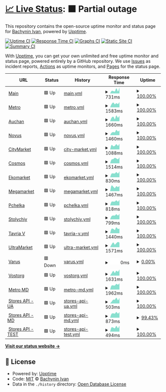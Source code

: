 # [📈 Live Status](https://vanyakosmos.github.io/zakaz-uptime): <!--live status--> **🟧 Partial outage**

This repository contains the open-source uptime monitor and status page for [Bachynin Ivan](t.me/vanyakosmos), powered by [Upptime](https://github.com/upptime/upptime).

[![Uptime CI](https://github.com/koj-co/upptime/workflows/Uptime%20CI/badge.svg)](https://github.com/koj-co/upptime/actions?query=workflow%3A%22Uptime+CI%22)
[![Response Time CI](https://github.com/koj-co/upptime/workflows/Response%20Time%20CI/badge.svg)](https://github.com/koj-co/upptime/actions?query=workflow%3A%22Response+Time+CI%22)
[![Graphs CI](https://github.com/koj-co/upptime/workflows/Graphs%20CI/badge.svg)](https://github.com/koj-co/upptime/actions?query=workflow%3A%22Graphs+CI%22)
[![Static Site CI](https://github.com/koj-co/upptime/workflows/Static%20Site%20CI/badge.svg)](https://github.com/koj-co/upptime/actions?query=workflow%3A%22Static+Site+CI%22)
[![Summary CI](https://github.com/koj-co/upptime/workflows/Summary%20CI/badge.svg)](https://github.com/koj-co/upptime/actions?query=workflow%3A%22Summary+CI%22)

With [Upptime](https://upptime.js.org), you can get your own unlimited and free uptime monitor and status page, powered entirely by a GitHub repository. We use [Issues](https://github.com/vanyakosmos/zakaz-uptime/issues) as incident reports, [Actions](https://github.com/vanyakosmos/zakaz-uptime/actions) as uptime monitors, and [Pages](https://vanyakosmos.github.io/zakaz-uptime) for the status page.

<!--start: status pages-->
<!-- This summary is generated by Upptime (https://github.com/upptime/upptime) -->
<!-- Do not edit this manually, your changes will be overwritten -->
<!-- prettier-ignore -->
| URL | Status | History | Response Time | Uptime |
| --- | ------ | ------- | ------------- | ------ |
| <img alt="" src="https://icons.duckduckgo.com/ip3/zakaz.ua.ico" height="13"> [Main](https://zakaz.ua) | 🟩 Up | [main.yml](https://github.com/vanyakosmos/zakaz-uptime/commits/HEAD/history/main.yml) | <details><summary><img alt="Response time graph" src="./graphs/main/response-time-week.png" height="20"> 731ms</summary><br><a href="https://vanyakosmos.github.io/zakaz-uptime/history/main"><img alt="Response time 740" src="https://img.shields.io/endpoint?url=https%3A%2F%2Fraw.githubusercontent.com%2Fvanyakosmos%2Fzakaz-uptime%2FHEAD%2Fapi%2Fmain%2Fresponse-time.json"></a><br><a href="https://vanyakosmos.github.io/zakaz-uptime/history/main"><img alt="24-hour response time 1286" src="https://img.shields.io/endpoint?url=https%3A%2F%2Fraw.githubusercontent.com%2Fvanyakosmos%2Fzakaz-uptime%2FHEAD%2Fapi%2Fmain%2Fresponse-time-day.json"></a><br><a href="https://vanyakosmos.github.io/zakaz-uptime/history/main"><img alt="7-day response time 731" src="https://img.shields.io/endpoint?url=https%3A%2F%2Fraw.githubusercontent.com%2Fvanyakosmos%2Fzakaz-uptime%2FHEAD%2Fapi%2Fmain%2Fresponse-time-week.json"></a><br><a href="https://vanyakosmos.github.io/zakaz-uptime/history/main"><img alt="30-day response time 730" src="https://img.shields.io/endpoint?url=https%3A%2F%2Fraw.githubusercontent.com%2Fvanyakosmos%2Fzakaz-uptime%2FHEAD%2Fapi%2Fmain%2Fresponse-time-month.json"></a><br><a href="https://vanyakosmos.github.io/zakaz-uptime/history/main"><img alt="1-year response time 732" src="https://img.shields.io/endpoint?url=https%3A%2F%2Fraw.githubusercontent.com%2Fvanyakosmos%2Fzakaz-uptime%2FHEAD%2Fapi%2Fmain%2Fresponse-time-year.json"></a></details> | <details><summary><a href="https://vanyakosmos.github.io/zakaz-uptime/history/main">100.00%</a></summary><a href="https://vanyakosmos.github.io/zakaz-uptime/history/main"><img alt="All-time uptime 88.15%" src="https://img.shields.io/endpoint?url=https%3A%2F%2Fraw.githubusercontent.com%2Fvanyakosmos%2Fzakaz-uptime%2FHEAD%2Fapi%2Fmain%2Fuptime.json"></a><br><a href="https://vanyakosmos.github.io/zakaz-uptime/history/main"><img alt="24-hour uptime 100.00%" src="https://img.shields.io/endpoint?url=https%3A%2F%2Fraw.githubusercontent.com%2Fvanyakosmos%2Fzakaz-uptime%2FHEAD%2Fapi%2Fmain%2Fuptime-day.json"></a><br><a href="https://vanyakosmos.github.io/zakaz-uptime/history/main"><img alt="7-day uptime 100.00%" src="https://img.shields.io/endpoint?url=https%3A%2F%2Fraw.githubusercontent.com%2Fvanyakosmos%2Fzakaz-uptime%2FHEAD%2Fapi%2Fmain%2Fuptime-week.json"></a><br><a href="https://vanyakosmos.github.io/zakaz-uptime/history/main"><img alt="30-day uptime 100.00%" src="https://img.shields.io/endpoint?url=https%3A%2F%2Fraw.githubusercontent.com%2Fvanyakosmos%2Fzakaz-uptime%2FHEAD%2Fapi%2Fmain%2Fuptime-month.json"></a><br><a href="https://vanyakosmos.github.io/zakaz-uptime/history/main"><img alt="1-year uptime 99.92%" src="https://img.shields.io/endpoint?url=https%3A%2F%2Fraw.githubusercontent.com%2Fvanyakosmos%2Fzakaz-uptime%2FHEAD%2Fapi%2Fmain%2Fuptime-year.json"></a></details>
| <img alt="" src="https://icons.duckduckgo.com/ip3/metro.zakaz.ua.ico" height="13"> [Metro](https://metro.zakaz.ua) | 🟩 Up | [metro.yml](https://github.com/vanyakosmos/zakaz-uptime/commits/HEAD/history/metro.yml) | <details><summary><img alt="Response time graph" src="./graphs/metro/response-time-week.png" height="20"> 1583ms</summary><br><a href="https://vanyakosmos.github.io/zakaz-uptime/history/metro"><img alt="Response time 1583" src="https://img.shields.io/endpoint?url=https%3A%2F%2Fraw.githubusercontent.com%2Fvanyakosmos%2Fzakaz-uptime%2FHEAD%2Fapi%2Fmetro%2Fresponse-time.json"></a><br><a href="https://vanyakosmos.github.io/zakaz-uptime/history/metro"><img alt="24-hour response time 2058" src="https://img.shields.io/endpoint?url=https%3A%2F%2Fraw.githubusercontent.com%2Fvanyakosmos%2Fzakaz-uptime%2FHEAD%2Fapi%2Fmetro%2Fresponse-time-day.json"></a><br><a href="https://vanyakosmos.github.io/zakaz-uptime/history/metro"><img alt="7-day response time 1583" src="https://img.shields.io/endpoint?url=https%3A%2F%2Fraw.githubusercontent.com%2Fvanyakosmos%2Fzakaz-uptime%2FHEAD%2Fapi%2Fmetro%2Fresponse-time-week.json"></a><br><a href="https://vanyakosmos.github.io/zakaz-uptime/history/metro"><img alt="30-day response time 1575" src="https://img.shields.io/endpoint?url=https%3A%2F%2Fraw.githubusercontent.com%2Fvanyakosmos%2Fzakaz-uptime%2FHEAD%2Fapi%2Fmetro%2Fresponse-time-month.json"></a><br><a href="https://vanyakosmos.github.io/zakaz-uptime/history/metro"><img alt="1-year response time 1663" src="https://img.shields.io/endpoint?url=https%3A%2F%2Fraw.githubusercontent.com%2Fvanyakosmos%2Fzakaz-uptime%2FHEAD%2Fapi%2Fmetro%2Fresponse-time-year.json"></a></details> | <details><summary><a href="https://vanyakosmos.github.io/zakaz-uptime/history/metro">100.00%</a></summary><a href="https://vanyakosmos.github.io/zakaz-uptime/history/metro"><img alt="All-time uptime 87.47%" src="https://img.shields.io/endpoint?url=https%3A%2F%2Fraw.githubusercontent.com%2Fvanyakosmos%2Fzakaz-uptime%2FHEAD%2Fapi%2Fmetro%2Fuptime.json"></a><br><a href="https://vanyakosmos.github.io/zakaz-uptime/history/metro"><img alt="24-hour uptime 100.00%" src="https://img.shields.io/endpoint?url=https%3A%2F%2Fraw.githubusercontent.com%2Fvanyakosmos%2Fzakaz-uptime%2FHEAD%2Fapi%2Fmetro%2Fuptime-day.json"></a><br><a href="https://vanyakosmos.github.io/zakaz-uptime/history/metro"><img alt="7-day uptime 100.00%" src="https://img.shields.io/endpoint?url=https%3A%2F%2Fraw.githubusercontent.com%2Fvanyakosmos%2Fzakaz-uptime%2FHEAD%2Fapi%2Fmetro%2Fuptime-week.json"></a><br><a href="https://vanyakosmos.github.io/zakaz-uptime/history/metro"><img alt="30-day uptime 100.00%" src="https://img.shields.io/endpoint?url=https%3A%2F%2Fraw.githubusercontent.com%2Fvanyakosmos%2Fzakaz-uptime%2FHEAD%2Fapi%2Fmetro%2Fuptime-month.json"></a><br><a href="https://vanyakosmos.github.io/zakaz-uptime/history/metro"><img alt="1-year uptime 97.37%" src="https://img.shields.io/endpoint?url=https%3A%2F%2Fraw.githubusercontent.com%2Fvanyakosmos%2Fzakaz-uptime%2FHEAD%2Fapi%2Fmetro%2Fuptime-year.json"></a></details>
| <img alt="" src="https://icons.duckduckgo.com/ip3/auchan.zakaz.ua.ico" height="13"> [Auchan](https://auchan.zakaz.ua) | 🟩 Up | [auchan.yml](https://github.com/vanyakosmos/zakaz-uptime/commits/HEAD/history/auchan.yml) | <details><summary><img alt="Response time graph" src="./graphs/auchan/response-time-week.png" height="20"> 1660ms</summary><br><a href="https://vanyakosmos.github.io/zakaz-uptime/history/auchan"><img alt="Response time 1620" src="https://img.shields.io/endpoint?url=https%3A%2F%2Fraw.githubusercontent.com%2Fvanyakosmos%2Fzakaz-uptime%2FHEAD%2Fapi%2Fauchan%2Fresponse-time.json"></a><br><a href="https://vanyakosmos.github.io/zakaz-uptime/history/auchan"><img alt="24-hour response time 2172" src="https://img.shields.io/endpoint?url=https%3A%2F%2Fraw.githubusercontent.com%2Fvanyakosmos%2Fzakaz-uptime%2FHEAD%2Fapi%2Fauchan%2Fresponse-time-day.json"></a><br><a href="https://vanyakosmos.github.io/zakaz-uptime/history/auchan"><img alt="7-day response time 1660" src="https://img.shields.io/endpoint?url=https%3A%2F%2Fraw.githubusercontent.com%2Fvanyakosmos%2Fzakaz-uptime%2FHEAD%2Fapi%2Fauchan%2Fresponse-time-week.json"></a><br><a href="https://vanyakosmos.github.io/zakaz-uptime/history/auchan"><img alt="30-day response time 1718" src="https://img.shields.io/endpoint?url=https%3A%2F%2Fraw.githubusercontent.com%2Fvanyakosmos%2Fzakaz-uptime%2FHEAD%2Fapi%2Fauchan%2Fresponse-time-month.json"></a><br><a href="https://vanyakosmos.github.io/zakaz-uptime/history/auchan"><img alt="1-year response time 1753" src="https://img.shields.io/endpoint?url=https%3A%2F%2Fraw.githubusercontent.com%2Fvanyakosmos%2Fzakaz-uptime%2FHEAD%2Fapi%2Fauchan%2Fresponse-time-year.json"></a></details> | <details><summary><a href="https://vanyakosmos.github.io/zakaz-uptime/history/auchan">100.00%</a></summary><a href="https://vanyakosmos.github.io/zakaz-uptime/history/auchan"><img alt="All-time uptime 88.09%" src="https://img.shields.io/endpoint?url=https%3A%2F%2Fraw.githubusercontent.com%2Fvanyakosmos%2Fzakaz-uptime%2FHEAD%2Fapi%2Fauchan%2Fuptime.json"></a><br><a href="https://vanyakosmos.github.io/zakaz-uptime/history/auchan"><img alt="24-hour uptime 100.00%" src="https://img.shields.io/endpoint?url=https%3A%2F%2Fraw.githubusercontent.com%2Fvanyakosmos%2Fzakaz-uptime%2FHEAD%2Fapi%2Fauchan%2Fuptime-day.json"></a><br><a href="https://vanyakosmos.github.io/zakaz-uptime/history/auchan"><img alt="7-day uptime 100.00%" src="https://img.shields.io/endpoint?url=https%3A%2F%2Fraw.githubusercontent.com%2Fvanyakosmos%2Fzakaz-uptime%2FHEAD%2Fapi%2Fauchan%2Fuptime-week.json"></a><br><a href="https://vanyakosmos.github.io/zakaz-uptime/history/auchan"><img alt="30-day uptime 100.00%" src="https://img.shields.io/endpoint?url=https%3A%2F%2Fraw.githubusercontent.com%2Fvanyakosmos%2Fzakaz-uptime%2FHEAD%2Fapi%2Fauchan%2Fuptime-month.json"></a><br><a href="https://vanyakosmos.github.io/zakaz-uptime/history/auchan"><img alt="1-year uptime 99.88%" src="https://img.shields.io/endpoint?url=https%3A%2F%2Fraw.githubusercontent.com%2Fvanyakosmos%2Fzakaz-uptime%2FHEAD%2Fapi%2Fauchan%2Fuptime-year.json"></a></details>
| <img alt="" src="https://icons.duckduckgo.com/ip3/novus.zakaz.ua.ico" height="13"> [Novus](https://novus.zakaz.ua) | 🟩 Up | [novus.yml](https://github.com/vanyakosmos/zakaz-uptime/commits/HEAD/history/novus.yml) | <details><summary><img alt="Response time graph" src="./graphs/novus/response-time-week.png" height="20"> 1460ms</summary><br><a href="https://vanyakosmos.github.io/zakaz-uptime/history/novus"><img alt="Response time 1575" src="https://img.shields.io/endpoint?url=https%3A%2F%2Fraw.githubusercontent.com%2Fvanyakosmos%2Fzakaz-uptime%2FHEAD%2Fapi%2Fnovus%2Fresponse-time.json"></a><br><a href="https://vanyakosmos.github.io/zakaz-uptime/history/novus"><img alt="24-hour response time 1882" src="https://img.shields.io/endpoint?url=https%3A%2F%2Fraw.githubusercontent.com%2Fvanyakosmos%2Fzakaz-uptime%2FHEAD%2Fapi%2Fnovus%2Fresponse-time-day.json"></a><br><a href="https://vanyakosmos.github.io/zakaz-uptime/history/novus"><img alt="7-day response time 1460" src="https://img.shields.io/endpoint?url=https%3A%2F%2Fraw.githubusercontent.com%2Fvanyakosmos%2Fzakaz-uptime%2FHEAD%2Fapi%2Fnovus%2Fresponse-time-week.json"></a><br><a href="https://vanyakosmos.github.io/zakaz-uptime/history/novus"><img alt="30-day response time 1577" src="https://img.shields.io/endpoint?url=https%3A%2F%2Fraw.githubusercontent.com%2Fvanyakosmos%2Fzakaz-uptime%2FHEAD%2Fapi%2Fnovus%2Fresponse-time-month.json"></a><br><a href="https://vanyakosmos.github.io/zakaz-uptime/history/novus"><img alt="1-year response time 1689" src="https://img.shields.io/endpoint?url=https%3A%2F%2Fraw.githubusercontent.com%2Fvanyakosmos%2Fzakaz-uptime%2FHEAD%2Fapi%2Fnovus%2Fresponse-time-year.json"></a></details> | <details><summary><a href="https://vanyakosmos.github.io/zakaz-uptime/history/novus">100.00%</a></summary><a href="https://vanyakosmos.github.io/zakaz-uptime/history/novus"><img alt="All-time uptime 88.17%" src="https://img.shields.io/endpoint?url=https%3A%2F%2Fraw.githubusercontent.com%2Fvanyakosmos%2Fzakaz-uptime%2FHEAD%2Fapi%2Fnovus%2Fuptime.json"></a><br><a href="https://vanyakosmos.github.io/zakaz-uptime/history/novus"><img alt="24-hour uptime 100.00%" src="https://img.shields.io/endpoint?url=https%3A%2F%2Fraw.githubusercontent.com%2Fvanyakosmos%2Fzakaz-uptime%2FHEAD%2Fapi%2Fnovus%2Fuptime-day.json"></a><br><a href="https://vanyakosmos.github.io/zakaz-uptime/history/novus"><img alt="7-day uptime 100.00%" src="https://img.shields.io/endpoint?url=https%3A%2F%2Fraw.githubusercontent.com%2Fvanyakosmos%2Fzakaz-uptime%2FHEAD%2Fapi%2Fnovus%2Fuptime-week.json"></a><br><a href="https://vanyakosmos.github.io/zakaz-uptime/history/novus"><img alt="30-day uptime 100.00%" src="https://img.shields.io/endpoint?url=https%3A%2F%2Fraw.githubusercontent.com%2Fvanyakosmos%2Fzakaz-uptime%2FHEAD%2Fapi%2Fnovus%2Fuptime-month.json"></a><br><a href="https://vanyakosmos.github.io/zakaz-uptime/history/novus"><img alt="1-year uptime 99.88%" src="https://img.shields.io/endpoint?url=https%3A%2F%2Fraw.githubusercontent.com%2Fvanyakosmos%2Fzakaz-uptime%2FHEAD%2Fapi%2Fnovus%2Fuptime-year.json"></a></details>
| <img alt="" src="https://icons.duckduckgo.com/ip3/citymarket.zakaz.ua.ico" height="13"> [CityMarket](https://citymarket.zakaz.ua) | 🟩 Up | [city-market.yml](https://github.com/vanyakosmos/zakaz-uptime/commits/HEAD/history/city-market.yml) | <details><summary><img alt="Response time graph" src="./graphs/city-market/response-time-week.png" height="20"> 1088ms</summary><br><a href="https://vanyakosmos.github.io/zakaz-uptime/history/city-market"><img alt="Response time 1034" src="https://img.shields.io/endpoint?url=https%3A%2F%2Fraw.githubusercontent.com%2Fvanyakosmos%2Fzakaz-uptime%2FHEAD%2Fapi%2Fcity-market%2Fresponse-time.json"></a><br><a href="https://vanyakosmos.github.io/zakaz-uptime/history/city-market"><img alt="24-hour response time 1426" src="https://img.shields.io/endpoint?url=https%3A%2F%2Fraw.githubusercontent.com%2Fvanyakosmos%2Fzakaz-uptime%2FHEAD%2Fapi%2Fcity-market%2Fresponse-time-day.json"></a><br><a href="https://vanyakosmos.github.io/zakaz-uptime/history/city-market"><img alt="7-day response time 1088" src="https://img.shields.io/endpoint?url=https%3A%2F%2Fraw.githubusercontent.com%2Fvanyakosmos%2Fzakaz-uptime%2FHEAD%2Fapi%2Fcity-market%2Fresponse-time-week.json"></a><br><a href="https://vanyakosmos.github.io/zakaz-uptime/history/city-market"><img alt="30-day response time 1078" src="https://img.shields.io/endpoint?url=https%3A%2F%2Fraw.githubusercontent.com%2Fvanyakosmos%2Fzakaz-uptime%2FHEAD%2Fapi%2Fcity-market%2Fresponse-time-month.json"></a><br><a href="https://vanyakosmos.github.io/zakaz-uptime/history/city-market"><img alt="1-year response time 1070" src="https://img.shields.io/endpoint?url=https%3A%2F%2Fraw.githubusercontent.com%2Fvanyakosmos%2Fzakaz-uptime%2FHEAD%2Fapi%2Fcity-market%2Fresponse-time-year.json"></a></details> | <details><summary><a href="https://vanyakosmos.github.io/zakaz-uptime/history/city-market">100.00%</a></summary><a href="https://vanyakosmos.github.io/zakaz-uptime/history/city-market"><img alt="All-time uptime 84.80%" src="https://img.shields.io/endpoint?url=https%3A%2F%2Fraw.githubusercontent.com%2Fvanyakosmos%2Fzakaz-uptime%2FHEAD%2Fapi%2Fcity-market%2Fuptime.json"></a><br><a href="https://vanyakosmos.github.io/zakaz-uptime/history/city-market"><img alt="24-hour uptime 100.00%" src="https://img.shields.io/endpoint?url=https%3A%2F%2Fraw.githubusercontent.com%2Fvanyakosmos%2Fzakaz-uptime%2FHEAD%2Fapi%2Fcity-market%2Fuptime-day.json"></a><br><a href="https://vanyakosmos.github.io/zakaz-uptime/history/city-market"><img alt="7-day uptime 100.00%" src="https://img.shields.io/endpoint?url=https%3A%2F%2Fraw.githubusercontent.com%2Fvanyakosmos%2Fzakaz-uptime%2FHEAD%2Fapi%2Fcity-market%2Fuptime-week.json"></a><br><a href="https://vanyakosmos.github.io/zakaz-uptime/history/city-market"><img alt="30-day uptime 100.00%" src="https://img.shields.io/endpoint?url=https%3A%2F%2Fraw.githubusercontent.com%2Fvanyakosmos%2Fzakaz-uptime%2FHEAD%2Fapi%2Fcity-market%2Fuptime-month.json"></a><br><a href="https://vanyakosmos.github.io/zakaz-uptime/history/city-market"><img alt="1-year uptime 99.92%" src="https://img.shields.io/endpoint?url=https%3A%2F%2Fraw.githubusercontent.com%2Fvanyakosmos%2Fzakaz-uptime%2FHEAD%2Fapi%2Fcity-market%2Fuptime-year.json"></a></details>
| <img alt="" src="https://icons.duckduckgo.com/ip3/cosmos.zakaz.ua.ico" height="13"> [Cosmos](https://cosmos.zakaz.ua) | 🟩 Up | [cosmos.yml](https://github.com/vanyakosmos/zakaz-uptime/commits/HEAD/history/cosmos.yml) | <details><summary><img alt="Response time graph" src="./graphs/cosmos/response-time-week.png" height="20"> 1514ms</summary><br><a href="https://vanyakosmos.github.io/zakaz-uptime/history/cosmos"><img alt="Response time 1515" src="https://img.shields.io/endpoint?url=https%3A%2F%2Fraw.githubusercontent.com%2Fvanyakosmos%2Fzakaz-uptime%2FHEAD%2Fapi%2Fcosmos%2Fresponse-time.json"></a><br><a href="https://vanyakosmos.github.io/zakaz-uptime/history/cosmos"><img alt="24-hour response time 1929" src="https://img.shields.io/endpoint?url=https%3A%2F%2Fraw.githubusercontent.com%2Fvanyakosmos%2Fzakaz-uptime%2FHEAD%2Fapi%2Fcosmos%2Fresponse-time-day.json"></a><br><a href="https://vanyakosmos.github.io/zakaz-uptime/history/cosmos"><img alt="7-day response time 1514" src="https://img.shields.io/endpoint?url=https%3A%2F%2Fraw.githubusercontent.com%2Fvanyakosmos%2Fzakaz-uptime%2FHEAD%2Fapi%2Fcosmos%2Fresponse-time-week.json"></a><br><a href="https://vanyakosmos.github.io/zakaz-uptime/history/cosmos"><img alt="30-day response time 1532" src="https://img.shields.io/endpoint?url=https%3A%2F%2Fraw.githubusercontent.com%2Fvanyakosmos%2Fzakaz-uptime%2FHEAD%2Fapi%2Fcosmos%2Fresponse-time-month.json"></a><br><a href="https://vanyakosmos.github.io/zakaz-uptime/history/cosmos"><img alt="1-year response time 1608" src="https://img.shields.io/endpoint?url=https%3A%2F%2Fraw.githubusercontent.com%2Fvanyakosmos%2Fzakaz-uptime%2FHEAD%2Fapi%2Fcosmos%2Fresponse-time-year.json"></a></details> | <details><summary><a href="https://vanyakosmos.github.io/zakaz-uptime/history/cosmos">100.00%</a></summary><a href="https://vanyakosmos.github.io/zakaz-uptime/history/cosmos"><img alt="All-time uptime 84.94%" src="https://img.shields.io/endpoint?url=https%3A%2F%2Fraw.githubusercontent.com%2Fvanyakosmos%2Fzakaz-uptime%2FHEAD%2Fapi%2Fcosmos%2Fuptime.json"></a><br><a href="https://vanyakosmos.github.io/zakaz-uptime/history/cosmos"><img alt="24-hour uptime 100.00%" src="https://img.shields.io/endpoint?url=https%3A%2F%2Fraw.githubusercontent.com%2Fvanyakosmos%2Fzakaz-uptime%2FHEAD%2Fapi%2Fcosmos%2Fuptime-day.json"></a><br><a href="https://vanyakosmos.github.io/zakaz-uptime/history/cosmos"><img alt="7-day uptime 100.00%" src="https://img.shields.io/endpoint?url=https%3A%2F%2Fraw.githubusercontent.com%2Fvanyakosmos%2Fzakaz-uptime%2FHEAD%2Fapi%2Fcosmos%2Fuptime-week.json"></a><br><a href="https://vanyakosmos.github.io/zakaz-uptime/history/cosmos"><img alt="30-day uptime 100.00%" src="https://img.shields.io/endpoint?url=https%3A%2F%2Fraw.githubusercontent.com%2Fvanyakosmos%2Fzakaz-uptime%2FHEAD%2Fapi%2Fcosmos%2Fuptime-month.json"></a><br><a href="https://vanyakosmos.github.io/zakaz-uptime/history/cosmos"><img alt="1-year uptime 99.89%" src="https://img.shields.io/endpoint?url=https%3A%2F%2Fraw.githubusercontent.com%2Fvanyakosmos%2Fzakaz-uptime%2FHEAD%2Fapi%2Fcosmos%2Fuptime-year.json"></a></details>
| <img alt="" src="https://icons.duckduckgo.com/ip3/ekomarket.zakaz.ua.ico" height="13"> [Ekomarket](https://ekomarket.zakaz.ua) | 🟩 Up | [ekomarket.yml](https://github.com/vanyakosmos/zakaz-uptime/commits/HEAD/history/ekomarket.yml) | <details><summary><img alt="Response time graph" src="./graphs/ekomarket/response-time-week.png" height="20"> 830ms</summary><br><a href="https://vanyakosmos.github.io/zakaz-uptime/history/ekomarket"><img alt="Response time 855" src="https://img.shields.io/endpoint?url=https%3A%2F%2Fraw.githubusercontent.com%2Fvanyakosmos%2Fzakaz-uptime%2FHEAD%2Fapi%2Fekomarket%2Fresponse-time.json"></a><br><a href="https://vanyakosmos.github.io/zakaz-uptime/history/ekomarket"><img alt="24-hour response time 1129" src="https://img.shields.io/endpoint?url=https%3A%2F%2Fraw.githubusercontent.com%2Fvanyakosmos%2Fzakaz-uptime%2FHEAD%2Fapi%2Fekomarket%2Fresponse-time-day.json"></a><br><a href="https://vanyakosmos.github.io/zakaz-uptime/history/ekomarket"><img alt="7-day response time 830" src="https://img.shields.io/endpoint?url=https%3A%2F%2Fraw.githubusercontent.com%2Fvanyakosmos%2Fzakaz-uptime%2FHEAD%2Fapi%2Fekomarket%2Fresponse-time-week.json"></a><br><a href="https://vanyakosmos.github.io/zakaz-uptime/history/ekomarket"><img alt="30-day response time 837" src="https://img.shields.io/endpoint?url=https%3A%2F%2Fraw.githubusercontent.com%2Fvanyakosmos%2Fzakaz-uptime%2FHEAD%2Fapi%2Fekomarket%2Fresponse-time-month.json"></a><br><a href="https://vanyakosmos.github.io/zakaz-uptime/history/ekomarket"><img alt="1-year response time 853" src="https://img.shields.io/endpoint?url=https%3A%2F%2Fraw.githubusercontent.com%2Fvanyakosmos%2Fzakaz-uptime%2FHEAD%2Fapi%2Fekomarket%2Fresponse-time-year.json"></a></details> | <details><summary><a href="https://vanyakosmos.github.io/zakaz-uptime/history/ekomarket">100.00%</a></summary><a href="https://vanyakosmos.github.io/zakaz-uptime/history/ekomarket"><img alt="All-time uptime 84.93%" src="https://img.shields.io/endpoint?url=https%3A%2F%2Fraw.githubusercontent.com%2Fvanyakosmos%2Fzakaz-uptime%2FHEAD%2Fapi%2Fekomarket%2Fuptime.json"></a><br><a href="https://vanyakosmos.github.io/zakaz-uptime/history/ekomarket"><img alt="24-hour uptime 100.00%" src="https://img.shields.io/endpoint?url=https%3A%2F%2Fraw.githubusercontent.com%2Fvanyakosmos%2Fzakaz-uptime%2FHEAD%2Fapi%2Fekomarket%2Fuptime-day.json"></a><br><a href="https://vanyakosmos.github.io/zakaz-uptime/history/ekomarket"><img alt="7-day uptime 100.00%" src="https://img.shields.io/endpoint?url=https%3A%2F%2Fraw.githubusercontent.com%2Fvanyakosmos%2Fzakaz-uptime%2FHEAD%2Fapi%2Fekomarket%2Fuptime-week.json"></a><br><a href="https://vanyakosmos.github.io/zakaz-uptime/history/ekomarket"><img alt="30-day uptime 100.00%" src="https://img.shields.io/endpoint?url=https%3A%2F%2Fraw.githubusercontent.com%2Fvanyakosmos%2Fzakaz-uptime%2FHEAD%2Fapi%2Fekomarket%2Fuptime-month.json"></a><br><a href="https://vanyakosmos.github.io/zakaz-uptime/history/ekomarket"><img alt="1-year uptime 99.91%" src="https://img.shields.io/endpoint?url=https%3A%2F%2Fraw.githubusercontent.com%2Fvanyakosmos%2Fzakaz-uptime%2FHEAD%2Fapi%2Fekomarket%2Fuptime-year.json"></a></details>
| <img alt="" src="https://icons.duckduckgo.com/ip3/megamarket.zakaz.ua.ico" height="13"> [Megamarket](https://megamarket.zakaz.ua) | 🟩 Up | [megamarket.yml](https://github.com/vanyakosmos/zakaz-uptime/commits/HEAD/history/megamarket.yml) | <details><summary><img alt="Response time graph" src="./graphs/megamarket/response-time-week.png" height="20"> 1467ms</summary><br><a href="https://vanyakosmos.github.io/zakaz-uptime/history/megamarket"><img alt="Response time 1557" src="https://img.shields.io/endpoint?url=https%3A%2F%2Fraw.githubusercontent.com%2Fvanyakosmos%2Fzakaz-uptime%2FHEAD%2Fapi%2Fmegamarket%2Fresponse-time.json"></a><br><a href="https://vanyakosmos.github.io/zakaz-uptime/history/megamarket"><img alt="24-hour response time 1671" src="https://img.shields.io/endpoint?url=https%3A%2F%2Fraw.githubusercontent.com%2Fvanyakosmos%2Fzakaz-uptime%2FHEAD%2Fapi%2Fmegamarket%2Fresponse-time-day.json"></a><br><a href="https://vanyakosmos.github.io/zakaz-uptime/history/megamarket"><img alt="7-day response time 1467" src="https://img.shields.io/endpoint?url=https%3A%2F%2Fraw.githubusercontent.com%2Fvanyakosmos%2Fzakaz-uptime%2FHEAD%2Fapi%2Fmegamarket%2Fresponse-time-week.json"></a><br><a href="https://vanyakosmos.github.io/zakaz-uptime/history/megamarket"><img alt="30-day response time 1462" src="https://img.shields.io/endpoint?url=https%3A%2F%2Fraw.githubusercontent.com%2Fvanyakosmos%2Fzakaz-uptime%2FHEAD%2Fapi%2Fmegamarket%2Fresponse-time-month.json"></a><br><a href="https://vanyakosmos.github.io/zakaz-uptime/history/megamarket"><img alt="1-year response time 1628" src="https://img.shields.io/endpoint?url=https%3A%2F%2Fraw.githubusercontent.com%2Fvanyakosmos%2Fzakaz-uptime%2FHEAD%2Fapi%2Fmegamarket%2Fresponse-time-year.json"></a></details> | <details><summary><a href="https://vanyakosmos.github.io/zakaz-uptime/history/megamarket">100.00%</a></summary><a href="https://vanyakosmos.github.io/zakaz-uptime/history/megamarket"><img alt="All-time uptime 84.94%" src="https://img.shields.io/endpoint?url=https%3A%2F%2Fraw.githubusercontent.com%2Fvanyakosmos%2Fzakaz-uptime%2FHEAD%2Fapi%2Fmegamarket%2Fuptime.json"></a><br><a href="https://vanyakosmos.github.io/zakaz-uptime/history/megamarket"><img alt="24-hour uptime 100.00%" src="https://img.shields.io/endpoint?url=https%3A%2F%2Fraw.githubusercontent.com%2Fvanyakosmos%2Fzakaz-uptime%2FHEAD%2Fapi%2Fmegamarket%2Fuptime-day.json"></a><br><a href="https://vanyakosmos.github.io/zakaz-uptime/history/megamarket"><img alt="7-day uptime 100.00%" src="https://img.shields.io/endpoint?url=https%3A%2F%2Fraw.githubusercontent.com%2Fvanyakosmos%2Fzakaz-uptime%2FHEAD%2Fapi%2Fmegamarket%2Fuptime-week.json"></a><br><a href="https://vanyakosmos.github.io/zakaz-uptime/history/megamarket"><img alt="30-day uptime 100.00%" src="https://img.shields.io/endpoint?url=https%3A%2F%2Fraw.githubusercontent.com%2Fvanyakosmos%2Fzakaz-uptime%2FHEAD%2Fapi%2Fmegamarket%2Fuptime-month.json"></a><br><a href="https://vanyakosmos.github.io/zakaz-uptime/history/megamarket"><img alt="1-year uptime 99.88%" src="https://img.shields.io/endpoint?url=https%3A%2F%2Fraw.githubusercontent.com%2Fvanyakosmos%2Fzakaz-uptime%2FHEAD%2Fapi%2Fmegamarket%2Fuptime-year.json"></a></details>
| <img alt="" src="https://icons.duckduckgo.com/ip3/pchelka.zakaz.ua.ico" height="13"> [Pchelka](https://pchelka.zakaz.ua) | 🟩 Up | [pchelka.yml](https://github.com/vanyakosmos/zakaz-uptime/commits/HEAD/history/pchelka.yml) | <details><summary><img alt="Response time graph" src="./graphs/pchelka/response-time-week.png" height="20"> 818ms</summary><br><a href="https://vanyakosmos.github.io/zakaz-uptime/history/pchelka"><img alt="Response time 826" src="https://img.shields.io/endpoint?url=https%3A%2F%2Fraw.githubusercontent.com%2Fvanyakosmos%2Fzakaz-uptime%2FHEAD%2Fapi%2Fpchelka%2Fresponse-time.json"></a><br><a href="https://vanyakosmos.github.io/zakaz-uptime/history/pchelka"><img alt="24-hour response time 1073" src="https://img.shields.io/endpoint?url=https%3A%2F%2Fraw.githubusercontent.com%2Fvanyakosmos%2Fzakaz-uptime%2FHEAD%2Fapi%2Fpchelka%2Fresponse-time-day.json"></a><br><a href="https://vanyakosmos.github.io/zakaz-uptime/history/pchelka"><img alt="7-day response time 818" src="https://img.shields.io/endpoint?url=https%3A%2F%2Fraw.githubusercontent.com%2Fvanyakosmos%2Fzakaz-uptime%2FHEAD%2Fapi%2Fpchelka%2Fresponse-time-week.json"></a><br><a href="https://vanyakosmos.github.io/zakaz-uptime/history/pchelka"><img alt="30-day response time 797" src="https://img.shields.io/endpoint?url=https%3A%2F%2Fraw.githubusercontent.com%2Fvanyakosmos%2Fzakaz-uptime%2FHEAD%2Fapi%2Fpchelka%2Fresponse-time-month.json"></a><br><a href="https://vanyakosmos.github.io/zakaz-uptime/history/pchelka"><img alt="1-year response time 823" src="https://img.shields.io/endpoint?url=https%3A%2F%2Fraw.githubusercontent.com%2Fvanyakosmos%2Fzakaz-uptime%2FHEAD%2Fapi%2Fpchelka%2Fresponse-time-year.json"></a></details> | <details><summary><a href="https://vanyakosmos.github.io/zakaz-uptime/history/pchelka">100.00%</a></summary><a href="https://vanyakosmos.github.io/zakaz-uptime/history/pchelka"><img alt="All-time uptime 84.81%" src="https://img.shields.io/endpoint?url=https%3A%2F%2Fraw.githubusercontent.com%2Fvanyakosmos%2Fzakaz-uptime%2FHEAD%2Fapi%2Fpchelka%2Fuptime.json"></a><br><a href="https://vanyakosmos.github.io/zakaz-uptime/history/pchelka"><img alt="24-hour uptime 100.00%" src="https://img.shields.io/endpoint?url=https%3A%2F%2Fraw.githubusercontent.com%2Fvanyakosmos%2Fzakaz-uptime%2FHEAD%2Fapi%2Fpchelka%2Fuptime-day.json"></a><br><a href="https://vanyakosmos.github.io/zakaz-uptime/history/pchelka"><img alt="7-day uptime 100.00%" src="https://img.shields.io/endpoint?url=https%3A%2F%2Fraw.githubusercontent.com%2Fvanyakosmos%2Fzakaz-uptime%2FHEAD%2Fapi%2Fpchelka%2Fuptime-week.json"></a><br><a href="https://vanyakosmos.github.io/zakaz-uptime/history/pchelka"><img alt="30-day uptime 100.00%" src="https://img.shields.io/endpoint?url=https%3A%2F%2Fraw.githubusercontent.com%2Fvanyakosmos%2Fzakaz-uptime%2FHEAD%2Fapi%2Fpchelka%2Fuptime-month.json"></a><br><a href="https://vanyakosmos.github.io/zakaz-uptime/history/pchelka"><img alt="1-year uptime 99.91%" src="https://img.shields.io/endpoint?url=https%3A%2F%2Fraw.githubusercontent.com%2Fvanyakosmos%2Fzakaz-uptime%2FHEAD%2Fapi%2Fpchelka%2Fuptime-year.json"></a></details>
| <img alt="" src="https://icons.duckduckgo.com/ip3/stolychyi.zakaz.ua.ico" height="13"> [Stolychiy](https://stolychyi.zakaz.ua) | 🟩 Up | [stolychiy.yml](https://github.com/vanyakosmos/zakaz-uptime/commits/HEAD/history/stolychiy.yml) | <details><summary><img alt="Response time graph" src="./graphs/stolychiy/response-time-week.png" height="20"> 799ms</summary><br><a href="https://vanyakosmos.github.io/zakaz-uptime/history/stolychiy"><img alt="Response time 819" src="https://img.shields.io/endpoint?url=https%3A%2F%2Fraw.githubusercontent.com%2Fvanyakosmos%2Fzakaz-uptime%2FHEAD%2Fapi%2Fstolychiy%2Fresponse-time.json"></a><br><a href="https://vanyakosmos.github.io/zakaz-uptime/history/stolychiy"><img alt="24-hour response time 1051" src="https://img.shields.io/endpoint?url=https%3A%2F%2Fraw.githubusercontent.com%2Fvanyakosmos%2Fzakaz-uptime%2FHEAD%2Fapi%2Fstolychiy%2Fresponse-time-day.json"></a><br><a href="https://vanyakosmos.github.io/zakaz-uptime/history/stolychiy"><img alt="7-day response time 799" src="https://img.shields.io/endpoint?url=https%3A%2F%2Fraw.githubusercontent.com%2Fvanyakosmos%2Fzakaz-uptime%2FHEAD%2Fapi%2Fstolychiy%2Fresponse-time-week.json"></a><br><a href="https://vanyakosmos.github.io/zakaz-uptime/history/stolychiy"><img alt="30-day response time 833" src="https://img.shields.io/endpoint?url=https%3A%2F%2Fraw.githubusercontent.com%2Fvanyakosmos%2Fzakaz-uptime%2FHEAD%2Fapi%2Fstolychiy%2Fresponse-time-month.json"></a><br><a href="https://vanyakosmos.github.io/zakaz-uptime/history/stolychiy"><img alt="1-year response time 813" src="https://img.shields.io/endpoint?url=https%3A%2F%2Fraw.githubusercontent.com%2Fvanyakosmos%2Fzakaz-uptime%2FHEAD%2Fapi%2Fstolychiy%2Fresponse-time-year.json"></a></details> | <details><summary><a href="https://vanyakosmos.github.io/zakaz-uptime/history/stolychiy">100.00%</a></summary><a href="https://vanyakosmos.github.io/zakaz-uptime/history/stolychiy"><img alt="All-time uptime 84.93%" src="https://img.shields.io/endpoint?url=https%3A%2F%2Fraw.githubusercontent.com%2Fvanyakosmos%2Fzakaz-uptime%2FHEAD%2Fapi%2Fstolychiy%2Fuptime.json"></a><br><a href="https://vanyakosmos.github.io/zakaz-uptime/history/stolychiy"><img alt="24-hour uptime 100.00%" src="https://img.shields.io/endpoint?url=https%3A%2F%2Fraw.githubusercontent.com%2Fvanyakosmos%2Fzakaz-uptime%2FHEAD%2Fapi%2Fstolychiy%2Fuptime-day.json"></a><br><a href="https://vanyakosmos.github.io/zakaz-uptime/history/stolychiy"><img alt="7-day uptime 100.00%" src="https://img.shields.io/endpoint?url=https%3A%2F%2Fraw.githubusercontent.com%2Fvanyakosmos%2Fzakaz-uptime%2FHEAD%2Fapi%2Fstolychiy%2Fuptime-week.json"></a><br><a href="https://vanyakosmos.github.io/zakaz-uptime/history/stolychiy"><img alt="30-day uptime 100.00%" src="https://img.shields.io/endpoint?url=https%3A%2F%2Fraw.githubusercontent.com%2Fvanyakosmos%2Fzakaz-uptime%2FHEAD%2Fapi%2Fstolychiy%2Fuptime-month.json"></a><br><a href="https://vanyakosmos.github.io/zakaz-uptime/history/stolychiy"><img alt="1-year uptime 99.91%" src="https://img.shields.io/endpoint?url=https%3A%2F%2Fraw.githubusercontent.com%2Fvanyakosmos%2Fzakaz-uptime%2FHEAD%2Fapi%2Fstolychiy%2Fuptime-year.json"></a></details>
| <img alt="" src="https://icons.duckduckgo.com/ip3/tavriav.zakaz.ua.ico" height="13"> [Tavria V](https://tavriav.zakaz.ua) | 🟩 Up | [tavria-v.yml](https://github.com/vanyakosmos/zakaz-uptime/commits/HEAD/history/tavria-v.yml) | <details><summary><img alt="Response time graph" src="./graphs/tavria-v/response-time-week.png" height="20"> 1440ms</summary><br><a href="https://vanyakosmos.github.io/zakaz-uptime/history/tavria-v"><img alt="Response time 1514" src="https://img.shields.io/endpoint?url=https%3A%2F%2Fraw.githubusercontent.com%2Fvanyakosmos%2Fzakaz-uptime%2FHEAD%2Fapi%2Ftavria-v%2Fresponse-time.json"></a><br><a href="https://vanyakosmos.github.io/zakaz-uptime/history/tavria-v"><img alt="24-hour response time 1509" src="https://img.shields.io/endpoint?url=https%3A%2F%2Fraw.githubusercontent.com%2Fvanyakosmos%2Fzakaz-uptime%2FHEAD%2Fapi%2Ftavria-v%2Fresponse-time-day.json"></a><br><a href="https://vanyakosmos.github.io/zakaz-uptime/history/tavria-v"><img alt="7-day response time 1440" src="https://img.shields.io/endpoint?url=https%3A%2F%2Fraw.githubusercontent.com%2Fvanyakosmos%2Fzakaz-uptime%2FHEAD%2Fapi%2Ftavria-v%2Fresponse-time-week.json"></a><br><a href="https://vanyakosmos.github.io/zakaz-uptime/history/tavria-v"><img alt="30-day response time 1478" src="https://img.shields.io/endpoint?url=https%3A%2F%2Fraw.githubusercontent.com%2Fvanyakosmos%2Fzakaz-uptime%2FHEAD%2Fapi%2Ftavria-v%2Fresponse-time-month.json"></a><br><a href="https://vanyakosmos.github.io/zakaz-uptime/history/tavria-v"><img alt="1-year response time 1602" src="https://img.shields.io/endpoint?url=https%3A%2F%2Fraw.githubusercontent.com%2Fvanyakosmos%2Fzakaz-uptime%2FHEAD%2Fapi%2Ftavria-v%2Fresponse-time-year.json"></a></details> | <details><summary><a href="https://vanyakosmos.github.io/zakaz-uptime/history/tavria-v">100.00%</a></summary><a href="https://vanyakosmos.github.io/zakaz-uptime/history/tavria-v"><img alt="All-time uptime 84.94%" src="https://img.shields.io/endpoint?url=https%3A%2F%2Fraw.githubusercontent.com%2Fvanyakosmos%2Fzakaz-uptime%2FHEAD%2Fapi%2Ftavria-v%2Fuptime.json"></a><br><a href="https://vanyakosmos.github.io/zakaz-uptime/history/tavria-v"><img alt="24-hour uptime 100.00%" src="https://img.shields.io/endpoint?url=https%3A%2F%2Fraw.githubusercontent.com%2Fvanyakosmos%2Fzakaz-uptime%2FHEAD%2Fapi%2Ftavria-v%2Fuptime-day.json"></a><br><a href="https://vanyakosmos.github.io/zakaz-uptime/history/tavria-v"><img alt="7-day uptime 100.00%" src="https://img.shields.io/endpoint?url=https%3A%2F%2Fraw.githubusercontent.com%2Fvanyakosmos%2Fzakaz-uptime%2FHEAD%2Fapi%2Ftavria-v%2Fuptime-week.json"></a><br><a href="https://vanyakosmos.github.io/zakaz-uptime/history/tavria-v"><img alt="30-day uptime 100.00%" src="https://img.shields.io/endpoint?url=https%3A%2F%2Fraw.githubusercontent.com%2Fvanyakosmos%2Fzakaz-uptime%2FHEAD%2Fapi%2Ftavria-v%2Fuptime-month.json"></a><br><a href="https://vanyakosmos.github.io/zakaz-uptime/history/tavria-v"><img alt="1-year uptime 99.88%" src="https://img.shields.io/endpoint?url=https%3A%2F%2Fraw.githubusercontent.com%2Fvanyakosmos%2Fzakaz-uptime%2FHEAD%2Fapi%2Ftavria-v%2Fuptime-year.json"></a></details>
| <img alt="" src="https://icons.duckduckgo.com/ip3/ultramarket.zakaz.ua.ico" height="13"> [UltraMarket](https://ultramarket.zakaz.ua) | 🟩 Up | [ultra-market.yml](https://github.com/vanyakosmos/zakaz-uptime/commits/HEAD/history/ultra-market.yml) | <details><summary><img alt="Response time graph" src="./graphs/ultra-market/response-time-week.png" height="20"> 1571ms</summary><br><a href="https://vanyakosmos.github.io/zakaz-uptime/history/ultra-market"><img alt="Response time 1515" src="https://img.shields.io/endpoint?url=https%3A%2F%2Fraw.githubusercontent.com%2Fvanyakosmos%2Fzakaz-uptime%2FHEAD%2Fapi%2Fultra-market%2Fresponse-time.json"></a><br><a href="https://vanyakosmos.github.io/zakaz-uptime/history/ultra-market"><img alt="24-hour response time 1821" src="https://img.shields.io/endpoint?url=https%3A%2F%2Fraw.githubusercontent.com%2Fvanyakosmos%2Fzakaz-uptime%2FHEAD%2Fapi%2Fultra-market%2Fresponse-time-day.json"></a><br><a href="https://vanyakosmos.github.io/zakaz-uptime/history/ultra-market"><img alt="7-day response time 1571" src="https://img.shields.io/endpoint?url=https%3A%2F%2Fraw.githubusercontent.com%2Fvanyakosmos%2Fzakaz-uptime%2FHEAD%2Fapi%2Fultra-market%2Fresponse-time-week.json"></a><br><a href="https://vanyakosmos.github.io/zakaz-uptime/history/ultra-market"><img alt="30-day response time 1546" src="https://img.shields.io/endpoint?url=https%3A%2F%2Fraw.githubusercontent.com%2Fvanyakosmos%2Fzakaz-uptime%2FHEAD%2Fapi%2Fultra-market%2Fresponse-time-month.json"></a><br><a href="https://vanyakosmos.github.io/zakaz-uptime/history/ultra-market"><img alt="1-year response time 1625" src="https://img.shields.io/endpoint?url=https%3A%2F%2Fraw.githubusercontent.com%2Fvanyakosmos%2Fzakaz-uptime%2FHEAD%2Fapi%2Fultra-market%2Fresponse-time-year.json"></a></details> | <details><summary><a href="https://vanyakosmos.github.io/zakaz-uptime/history/ultra-market">100.00%</a></summary><a href="https://vanyakosmos.github.io/zakaz-uptime/history/ultra-market"><img alt="All-time uptime 84.94%" src="https://img.shields.io/endpoint?url=https%3A%2F%2Fraw.githubusercontent.com%2Fvanyakosmos%2Fzakaz-uptime%2FHEAD%2Fapi%2Fultra-market%2Fuptime.json"></a><br><a href="https://vanyakosmos.github.io/zakaz-uptime/history/ultra-market"><img alt="24-hour uptime 100.00%" src="https://img.shields.io/endpoint?url=https%3A%2F%2Fraw.githubusercontent.com%2Fvanyakosmos%2Fzakaz-uptime%2FHEAD%2Fapi%2Fultra-market%2Fuptime-day.json"></a><br><a href="https://vanyakosmos.github.io/zakaz-uptime/history/ultra-market"><img alt="7-day uptime 100.00%" src="https://img.shields.io/endpoint?url=https%3A%2F%2Fraw.githubusercontent.com%2Fvanyakosmos%2Fzakaz-uptime%2FHEAD%2Fapi%2Fultra-market%2Fuptime-week.json"></a><br><a href="https://vanyakosmos.github.io/zakaz-uptime/history/ultra-market"><img alt="30-day uptime 100.00%" src="https://img.shields.io/endpoint?url=https%3A%2F%2Fraw.githubusercontent.com%2Fvanyakosmos%2Fzakaz-uptime%2FHEAD%2Fapi%2Fultra-market%2Fuptime-month.json"></a><br><a href="https://vanyakosmos.github.io/zakaz-uptime/history/ultra-market"><img alt="1-year uptime 99.89%" src="https://img.shields.io/endpoint?url=https%3A%2F%2Fraw.githubusercontent.com%2Fvanyakosmos%2Fzakaz-uptime%2FHEAD%2Fapi%2Fultra-market%2Fuptime-year.json"></a></details>
| <img alt="" src="https://icons.duckduckgo.com/ip3/varus.zakaz.ua.ico" height="13"> [Varus](https://varus.zakaz.ua) | 🟥 Down | [varus.yml](https://github.com/vanyakosmos/zakaz-uptime/commits/HEAD/history/varus.yml) | <details><summary><img alt="Response time graph" src="./graphs/varus/response-time-week.png" height="20"> 0ms</summary><br><a href="https://vanyakosmos.github.io/zakaz-uptime/history/varus"><img alt="Response time 1426" src="https://img.shields.io/endpoint?url=https%3A%2F%2Fraw.githubusercontent.com%2Fvanyakosmos%2Fzakaz-uptime%2FHEAD%2Fapi%2Fvarus%2Fresponse-time.json"></a><br><a href="https://vanyakosmos.github.io/zakaz-uptime/history/varus"><img alt="24-hour response time 0" src="https://img.shields.io/endpoint?url=https%3A%2F%2Fraw.githubusercontent.com%2Fvanyakosmos%2Fzakaz-uptime%2FHEAD%2Fapi%2Fvarus%2Fresponse-time-day.json"></a><br><a href="https://vanyakosmos.github.io/zakaz-uptime/history/varus"><img alt="7-day response time 0" src="https://img.shields.io/endpoint?url=https%3A%2F%2Fraw.githubusercontent.com%2Fvanyakosmos%2Fzakaz-uptime%2FHEAD%2Fapi%2Fvarus%2Fresponse-time-week.json"></a><br><a href="https://vanyakosmos.github.io/zakaz-uptime/history/varus"><img alt="30-day response time 0" src="https://img.shields.io/endpoint?url=https%3A%2F%2Fraw.githubusercontent.com%2Fvanyakosmos%2Fzakaz-uptime%2FHEAD%2Fapi%2Fvarus%2Fresponse-time-month.json"></a><br><a href="https://vanyakosmos.github.io/zakaz-uptime/history/varus"><img alt="1-year response time 1551" src="https://img.shields.io/endpoint?url=https%3A%2F%2Fraw.githubusercontent.com%2Fvanyakosmos%2Fzakaz-uptime%2FHEAD%2Fapi%2Fvarus%2Fresponse-time-year.json"></a></details> | <details><summary><a href="https://vanyakosmos.github.io/zakaz-uptime/history/varus">0.00%</a></summary><a href="https://vanyakosmos.github.io/zakaz-uptime/history/varus"><img alt="All-time uptime 73.33%" src="https://img.shields.io/endpoint?url=https%3A%2F%2Fraw.githubusercontent.com%2Fvanyakosmos%2Fzakaz-uptime%2FHEAD%2Fapi%2Fvarus%2Fuptime.json"></a><br><a href="https://vanyakosmos.github.io/zakaz-uptime/history/varus"><img alt="24-hour uptime 0.00%" src="https://img.shields.io/endpoint?url=https%3A%2F%2Fraw.githubusercontent.com%2Fvanyakosmos%2Fzakaz-uptime%2FHEAD%2Fapi%2Fvarus%2Fuptime-day.json"></a><br><a href="https://vanyakosmos.github.io/zakaz-uptime/history/varus"><img alt="7-day uptime 0.00%" src="https://img.shields.io/endpoint?url=https%3A%2F%2Fraw.githubusercontent.com%2Fvanyakosmos%2Fzakaz-uptime%2FHEAD%2Fapi%2Fvarus%2Fuptime-week.json"></a><br><a href="https://vanyakosmos.github.io/zakaz-uptime/history/varus"><img alt="30-day uptime 0.00%" src="https://img.shields.io/endpoint?url=https%3A%2F%2Fraw.githubusercontent.com%2Fvanyakosmos%2Fzakaz-uptime%2FHEAD%2Fapi%2Fvarus%2Fuptime-month.json"></a><br><a href="https://vanyakosmos.github.io/zakaz-uptime/history/varus"><img alt="1-year uptime 66.62%" src="https://img.shields.io/endpoint?url=https%3A%2F%2Fraw.githubusercontent.com%2Fvanyakosmos%2Fzakaz-uptime%2FHEAD%2Fapi%2Fvarus%2Fuptime-year.json"></a></details>
| <img alt="" src="https://icons.duckduckgo.com/ip3/vostorg.zakaz.ua.ico" height="13"> [Vostorg](https://vostorg.zakaz.ua) | 🟩 Up | [vostorg.yml](https://github.com/vanyakosmos/zakaz-uptime/commits/HEAD/history/vostorg.yml) | <details><summary><img alt="Response time graph" src="./graphs/vostorg/response-time-week.png" height="20"> 1631ms</summary><br><a href="https://vanyakosmos.github.io/zakaz-uptime/history/vostorg"><img alt="Response time 1482" src="https://img.shields.io/endpoint?url=https%3A%2F%2Fraw.githubusercontent.com%2Fvanyakosmos%2Fzakaz-uptime%2FHEAD%2Fapi%2Fvostorg%2Fresponse-time.json"></a><br><a href="https://vanyakosmos.github.io/zakaz-uptime/history/vostorg"><img alt="24-hour response time 2433" src="https://img.shields.io/endpoint?url=https%3A%2F%2Fraw.githubusercontent.com%2Fvanyakosmos%2Fzakaz-uptime%2FHEAD%2Fapi%2Fvostorg%2Fresponse-time-day.json"></a><br><a href="https://vanyakosmos.github.io/zakaz-uptime/history/vostorg"><img alt="7-day response time 1631" src="https://img.shields.io/endpoint?url=https%3A%2F%2Fraw.githubusercontent.com%2Fvanyakosmos%2Fzakaz-uptime%2FHEAD%2Fapi%2Fvostorg%2Fresponse-time-week.json"></a><br><a href="https://vanyakosmos.github.io/zakaz-uptime/history/vostorg"><img alt="30-day response time 1475" src="https://img.shields.io/endpoint?url=https%3A%2F%2Fraw.githubusercontent.com%2Fvanyakosmos%2Fzakaz-uptime%2FHEAD%2Fapi%2Fvostorg%2Fresponse-time-month.json"></a><br><a href="https://vanyakosmos.github.io/zakaz-uptime/history/vostorg"><img alt="1-year response time 1572" src="https://img.shields.io/endpoint?url=https%3A%2F%2Fraw.githubusercontent.com%2Fvanyakosmos%2Fzakaz-uptime%2FHEAD%2Fapi%2Fvostorg%2Fresponse-time-year.json"></a></details> | <details><summary><a href="https://vanyakosmos.github.io/zakaz-uptime/history/vostorg">100.00%</a></summary><a href="https://vanyakosmos.github.io/zakaz-uptime/history/vostorg"><img alt="All-time uptime 84.94%" src="https://img.shields.io/endpoint?url=https%3A%2F%2Fraw.githubusercontent.com%2Fvanyakosmos%2Fzakaz-uptime%2FHEAD%2Fapi%2Fvostorg%2Fuptime.json"></a><br><a href="https://vanyakosmos.github.io/zakaz-uptime/history/vostorg"><img alt="24-hour uptime 100.00%" src="https://img.shields.io/endpoint?url=https%3A%2F%2Fraw.githubusercontent.com%2Fvanyakosmos%2Fzakaz-uptime%2FHEAD%2Fapi%2Fvostorg%2Fuptime-day.json"></a><br><a href="https://vanyakosmos.github.io/zakaz-uptime/history/vostorg"><img alt="7-day uptime 100.00%" src="https://img.shields.io/endpoint?url=https%3A%2F%2Fraw.githubusercontent.com%2Fvanyakosmos%2Fzakaz-uptime%2FHEAD%2Fapi%2Fvostorg%2Fuptime-week.json"></a><br><a href="https://vanyakosmos.github.io/zakaz-uptime/history/vostorg"><img alt="30-day uptime 100.00%" src="https://img.shields.io/endpoint?url=https%3A%2F%2Fraw.githubusercontent.com%2Fvanyakosmos%2Fzakaz-uptime%2FHEAD%2Fapi%2Fvostorg%2Fuptime-month.json"></a><br><a href="https://vanyakosmos.github.io/zakaz-uptime/history/vostorg"><img alt="1-year uptime 99.89%" src="https://img.shields.io/endpoint?url=https%3A%2F%2Fraw.githubusercontent.com%2Fvanyakosmos%2Fzakaz-uptime%2FHEAD%2Fapi%2Fvostorg%2Fuptime-year.json"></a></details>
| <img alt="" src="https://icons.duckduckgo.com/ip3/metro.zakaz.md.ico" height="13"> [Metro MD](https://metro.zakaz.md) | 🟩 Up | [metro-md.yml](https://github.com/vanyakosmos/zakaz-uptime/commits/HEAD/history/metro-md.yml) | <details><summary><img alt="Response time graph" src="./graphs/metro-md/response-time-week.png" height="20"> 1962ms</summary><br><a href="https://vanyakosmos.github.io/zakaz-uptime/history/metro-md"><img alt="Response time 1755" src="https://img.shields.io/endpoint?url=https%3A%2F%2Fraw.githubusercontent.com%2Fvanyakosmos%2Fzakaz-uptime%2FHEAD%2Fapi%2Fmetro-md%2Fresponse-time.json"></a><br><a href="https://vanyakosmos.github.io/zakaz-uptime/history/metro-md"><img alt="24-hour response time 2356" src="https://img.shields.io/endpoint?url=https%3A%2F%2Fraw.githubusercontent.com%2Fvanyakosmos%2Fzakaz-uptime%2FHEAD%2Fapi%2Fmetro-md%2Fresponse-time-day.json"></a><br><a href="https://vanyakosmos.github.io/zakaz-uptime/history/metro-md"><img alt="7-day response time 1962" src="https://img.shields.io/endpoint?url=https%3A%2F%2Fraw.githubusercontent.com%2Fvanyakosmos%2Fzakaz-uptime%2FHEAD%2Fapi%2Fmetro-md%2Fresponse-time-week.json"></a><br><a href="https://vanyakosmos.github.io/zakaz-uptime/history/metro-md"><img alt="30-day response time 1965" src="https://img.shields.io/endpoint?url=https%3A%2F%2Fraw.githubusercontent.com%2Fvanyakosmos%2Fzakaz-uptime%2FHEAD%2Fapi%2Fmetro-md%2Fresponse-time-month.json"></a><br><a href="https://vanyakosmos.github.io/zakaz-uptime/history/metro-md"><img alt="1-year response time 1727" src="https://img.shields.io/endpoint?url=https%3A%2F%2Fraw.githubusercontent.com%2Fvanyakosmos%2Fzakaz-uptime%2FHEAD%2Fapi%2Fmetro-md%2Fresponse-time-year.json"></a></details> | <details><summary><a href="https://vanyakosmos.github.io/zakaz-uptime/history/metro-md">100.00%</a></summary><a href="https://vanyakosmos.github.io/zakaz-uptime/history/metro-md"><img alt="All-time uptime 100.00%" src="https://img.shields.io/endpoint?url=https%3A%2F%2Fraw.githubusercontent.com%2Fvanyakosmos%2Fzakaz-uptime%2FHEAD%2Fapi%2Fmetro-md%2Fuptime.json"></a><br><a href="https://vanyakosmos.github.io/zakaz-uptime/history/metro-md"><img alt="24-hour uptime 100.00%" src="https://img.shields.io/endpoint?url=https%3A%2F%2Fraw.githubusercontent.com%2Fvanyakosmos%2Fzakaz-uptime%2FHEAD%2Fapi%2Fmetro-md%2Fuptime-day.json"></a><br><a href="https://vanyakosmos.github.io/zakaz-uptime/history/metro-md"><img alt="7-day uptime 100.00%" src="https://img.shields.io/endpoint?url=https%3A%2F%2Fraw.githubusercontent.com%2Fvanyakosmos%2Fzakaz-uptime%2FHEAD%2Fapi%2Fmetro-md%2Fuptime-week.json"></a><br><a href="https://vanyakosmos.github.io/zakaz-uptime/history/metro-md"><img alt="30-day uptime 100.00%" src="https://img.shields.io/endpoint?url=https%3A%2F%2Fraw.githubusercontent.com%2Fvanyakosmos%2Fzakaz-uptime%2FHEAD%2Fapi%2Fmetro-md%2Fuptime-month.json"></a><br><a href="https://vanyakosmos.github.io/zakaz-uptime/history/metro-md"><img alt="1-year uptime 100.00%" src="https://img.shields.io/endpoint?url=https%3A%2F%2Fraw.githubusercontent.com%2Fvanyakosmos%2Fzakaz-uptime%2FHEAD%2Fapi%2Fmetro-md%2Fuptime-year.json"></a></details>
| <img alt="" src="https://icons.duckduckgo.com/ip3/stores-api.zakaz.ua.ico" height="13"> [Stores API - UA](https://stores-api.zakaz.ua) | 🟩 Up | [stores-api-ua.yml](https://github.com/vanyakosmos/zakaz-uptime/commits/HEAD/history/stores-api-ua.yml) | <details><summary><img alt="Response time graph" src="./graphs/stores-api-ua/response-time-week.png" height="20"> 503ms</summary><br><a href="https://vanyakosmos.github.io/zakaz-uptime/history/stores-api-ua"><img alt="Response time 523" src="https://img.shields.io/endpoint?url=https%3A%2F%2Fraw.githubusercontent.com%2Fvanyakosmos%2Fzakaz-uptime%2FHEAD%2Fapi%2Fstores-api-ua%2Fresponse-time.json"></a><br><a href="https://vanyakosmos.github.io/zakaz-uptime/history/stores-api-ua"><img alt="24-hour response time 697" src="https://img.shields.io/endpoint?url=https%3A%2F%2Fraw.githubusercontent.com%2Fvanyakosmos%2Fzakaz-uptime%2FHEAD%2Fapi%2Fstores-api-ua%2Fresponse-time-day.json"></a><br><a href="https://vanyakosmos.github.io/zakaz-uptime/history/stores-api-ua"><img alt="7-day response time 503" src="https://img.shields.io/endpoint?url=https%3A%2F%2Fraw.githubusercontent.com%2Fvanyakosmos%2Fzakaz-uptime%2FHEAD%2Fapi%2Fstores-api-ua%2Fresponse-time-week.json"></a><br><a href="https://vanyakosmos.github.io/zakaz-uptime/history/stores-api-ua"><img alt="30-day response time 506" src="https://img.shields.io/endpoint?url=https%3A%2F%2Fraw.githubusercontent.com%2Fvanyakosmos%2Fzakaz-uptime%2FHEAD%2Fapi%2Fstores-api-ua%2Fresponse-time-month.json"></a><br><a href="https://vanyakosmos.github.io/zakaz-uptime/history/stores-api-ua"><img alt="1-year response time 509" src="https://img.shields.io/endpoint?url=https%3A%2F%2Fraw.githubusercontent.com%2Fvanyakosmos%2Fzakaz-uptime%2FHEAD%2Fapi%2Fstores-api-ua%2Fresponse-time-year.json"></a></details> | <details><summary><a href="https://vanyakosmos.github.io/zakaz-uptime/history/stores-api-ua">100.00%</a></summary><a href="https://vanyakosmos.github.io/zakaz-uptime/history/stores-api-ua"><img alt="All-time uptime 88.19%" src="https://img.shields.io/endpoint?url=https%3A%2F%2Fraw.githubusercontent.com%2Fvanyakosmos%2Fzakaz-uptime%2FHEAD%2Fapi%2Fstores-api-ua%2Fuptime.json"></a><br><a href="https://vanyakosmos.github.io/zakaz-uptime/history/stores-api-ua"><img alt="24-hour uptime 100.00%" src="https://img.shields.io/endpoint?url=https%3A%2F%2Fraw.githubusercontent.com%2Fvanyakosmos%2Fzakaz-uptime%2FHEAD%2Fapi%2Fstores-api-ua%2Fuptime-day.json"></a><br><a href="https://vanyakosmos.github.io/zakaz-uptime/history/stores-api-ua"><img alt="7-day uptime 100.00%" src="https://img.shields.io/endpoint?url=https%3A%2F%2Fraw.githubusercontent.com%2Fvanyakosmos%2Fzakaz-uptime%2FHEAD%2Fapi%2Fstores-api-ua%2Fuptime-week.json"></a><br><a href="https://vanyakosmos.github.io/zakaz-uptime/history/stores-api-ua"><img alt="30-day uptime 100.00%" src="https://img.shields.io/endpoint?url=https%3A%2F%2Fraw.githubusercontent.com%2Fvanyakosmos%2Fzakaz-uptime%2FHEAD%2Fapi%2Fstores-api-ua%2Fuptime-month.json"></a><br><a href="https://vanyakosmos.github.io/zakaz-uptime/history/stores-api-ua"><img alt="1-year uptime 99.92%" src="https://img.shields.io/endpoint?url=https%3A%2F%2Fraw.githubusercontent.com%2Fvanyakosmos%2Fzakaz-uptime%2FHEAD%2Fapi%2Fstores-api-ua%2Fuptime-year.json"></a></details>
| <img alt="" src="https://icons.duckduckgo.com/ip3/stores-api.zakaz.md.ico" height="13"> [Stores API - MD](https://stores-api.zakaz.md) | 🟩 Up | [stores-api-md.yml](https://github.com/vanyakosmos/zakaz-uptime/commits/HEAD/history/stores-api-md.yml) | <details><summary><img alt="Response time graph" src="./graphs/stores-api-md/response-time-week.png" height="20"> 873ms</summary><br><a href="https://vanyakosmos.github.io/zakaz-uptime/history/stores-api-md"><img alt="Response time 765" src="https://img.shields.io/endpoint?url=https%3A%2F%2Fraw.githubusercontent.com%2Fvanyakosmos%2Fzakaz-uptime%2FHEAD%2Fapi%2Fstores-api-md%2Fresponse-time.json"></a><br><a href="https://vanyakosmos.github.io/zakaz-uptime/history/stores-api-md"><img alt="24-hour response time 935" src="https://img.shields.io/endpoint?url=https%3A%2F%2Fraw.githubusercontent.com%2Fvanyakosmos%2Fzakaz-uptime%2FHEAD%2Fapi%2Fstores-api-md%2Fresponse-time-day.json"></a><br><a href="https://vanyakosmos.github.io/zakaz-uptime/history/stores-api-md"><img alt="7-day response time 873" src="https://img.shields.io/endpoint?url=https%3A%2F%2Fraw.githubusercontent.com%2Fvanyakosmos%2Fzakaz-uptime%2FHEAD%2Fapi%2Fstores-api-md%2Fresponse-time-week.json"></a><br><a href="https://vanyakosmos.github.io/zakaz-uptime/history/stores-api-md"><img alt="30-day response time 834" src="https://img.shields.io/endpoint?url=https%3A%2F%2Fraw.githubusercontent.com%2Fvanyakosmos%2Fzakaz-uptime%2FHEAD%2Fapi%2Fstores-api-md%2Fresponse-time-month.json"></a><br><a href="https://vanyakosmos.github.io/zakaz-uptime/history/stores-api-md"><img alt="1-year response time 681" src="https://img.shields.io/endpoint?url=https%3A%2F%2Fraw.githubusercontent.com%2Fvanyakosmos%2Fzakaz-uptime%2FHEAD%2Fapi%2Fstores-api-md%2Fresponse-time-year.json"></a></details> | <details><summary><a href="https://vanyakosmos.github.io/zakaz-uptime/history/stores-api-md">99.43%</a></summary><a href="https://vanyakosmos.github.io/zakaz-uptime/history/stores-api-md"><img alt="All-time uptime 99.97%" src="https://img.shields.io/endpoint?url=https%3A%2F%2Fraw.githubusercontent.com%2Fvanyakosmos%2Fzakaz-uptime%2FHEAD%2Fapi%2Fstores-api-md%2Fuptime.json"></a><br><a href="https://vanyakosmos.github.io/zakaz-uptime/history/stores-api-md"><img alt="24-hour uptime 95.98%" src="https://img.shields.io/endpoint?url=https%3A%2F%2Fraw.githubusercontent.com%2Fvanyakosmos%2Fzakaz-uptime%2FHEAD%2Fapi%2Fstores-api-md%2Fuptime-day.json"></a><br><a href="https://vanyakosmos.github.io/zakaz-uptime/history/stores-api-md"><img alt="7-day uptime 99.43%" src="https://img.shields.io/endpoint?url=https%3A%2F%2Fraw.githubusercontent.com%2Fvanyakosmos%2Fzakaz-uptime%2FHEAD%2Fapi%2Fstores-api-md%2Fuptime-week.json"></a><br><a href="https://vanyakosmos.github.io/zakaz-uptime/history/stores-api-md"><img alt="30-day uptime 99.87%" src="https://img.shields.io/endpoint?url=https%3A%2F%2Fraw.githubusercontent.com%2Fvanyakosmos%2Fzakaz-uptime%2FHEAD%2Fapi%2Fstores-api-md%2Fuptime-month.json"></a><br><a href="https://vanyakosmos.github.io/zakaz-uptime/history/stores-api-md"><img alt="1-year uptime 99.99%" src="https://img.shields.io/endpoint?url=https%3A%2F%2Fraw.githubusercontent.com%2Fvanyakosmos%2Fzakaz-uptime%2FHEAD%2Fapi%2Fstores-api-md%2Fuptime-year.json"></a></details>
| <img alt="" src="https://icons.duckduckgo.com/ip3/stores-api.test.zakaz.ua.ico" height="13"> [Stores API - TEST](https://stores-api.test.zakaz.ua) | 🟩 Up | [stores-api-test.yml](https://github.com/vanyakosmos/zakaz-uptime/commits/HEAD/history/stores-api-test.yml) | <details><summary><img alt="Response time graph" src="./graphs/stores-api-test/response-time-week.png" height="20"> 494ms</summary><br><a href="https://vanyakosmos.github.io/zakaz-uptime/history/stores-api-test"><img alt="Response time 564" src="https://img.shields.io/endpoint?url=https%3A%2F%2Fraw.githubusercontent.com%2Fvanyakosmos%2Fzakaz-uptime%2FHEAD%2Fapi%2Fstores-api-test%2Fresponse-time.json"></a><br><a href="https://vanyakosmos.github.io/zakaz-uptime/history/stores-api-test"><img alt="24-hour response time 651" src="https://img.shields.io/endpoint?url=https%3A%2F%2Fraw.githubusercontent.com%2Fvanyakosmos%2Fzakaz-uptime%2FHEAD%2Fapi%2Fstores-api-test%2Fresponse-time-day.json"></a><br><a href="https://vanyakosmos.github.io/zakaz-uptime/history/stores-api-test"><img alt="7-day response time 494" src="https://img.shields.io/endpoint?url=https%3A%2F%2Fraw.githubusercontent.com%2Fvanyakosmos%2Fzakaz-uptime%2FHEAD%2Fapi%2Fstores-api-test%2Fresponse-time-week.json"></a><br><a href="https://vanyakosmos.github.io/zakaz-uptime/history/stores-api-test"><img alt="30-day response time 503" src="https://img.shields.io/endpoint?url=https%3A%2F%2Fraw.githubusercontent.com%2Fvanyakosmos%2Fzakaz-uptime%2FHEAD%2Fapi%2Fstores-api-test%2Fresponse-time-month.json"></a><br><a href="https://vanyakosmos.github.io/zakaz-uptime/history/stores-api-test"><img alt="1-year response time 538" src="https://img.shields.io/endpoint?url=https%3A%2F%2Fraw.githubusercontent.com%2Fvanyakosmos%2Fzakaz-uptime%2FHEAD%2Fapi%2Fstores-api-test%2Fresponse-time-year.json"></a></details> | <details><summary><a href="https://vanyakosmos.github.io/zakaz-uptime/history/stores-api-test">100.00%</a></summary><a href="https://vanyakosmos.github.io/zakaz-uptime/history/stores-api-test"><img alt="All-time uptime 99.52%" src="https://img.shields.io/endpoint?url=https%3A%2F%2Fraw.githubusercontent.com%2Fvanyakosmos%2Fzakaz-uptime%2FHEAD%2Fapi%2Fstores-api-test%2Fuptime.json"></a><br><a href="https://vanyakosmos.github.io/zakaz-uptime/history/stores-api-test"><img alt="24-hour uptime 100.00%" src="https://img.shields.io/endpoint?url=https%3A%2F%2Fraw.githubusercontent.com%2Fvanyakosmos%2Fzakaz-uptime%2FHEAD%2Fapi%2Fstores-api-test%2Fuptime-day.json"></a><br><a href="https://vanyakosmos.github.io/zakaz-uptime/history/stores-api-test"><img alt="7-day uptime 100.00%" src="https://img.shields.io/endpoint?url=https%3A%2F%2Fraw.githubusercontent.com%2Fvanyakosmos%2Fzakaz-uptime%2FHEAD%2Fapi%2Fstores-api-test%2Fuptime-week.json"></a><br><a href="https://vanyakosmos.github.io/zakaz-uptime/history/stores-api-test"><img alt="30-day uptime 100.00%" src="https://img.shields.io/endpoint?url=https%3A%2F%2Fraw.githubusercontent.com%2Fvanyakosmos%2Fzakaz-uptime%2FHEAD%2Fapi%2Fstores-api-test%2Fuptime-month.json"></a><br><a href="https://vanyakosmos.github.io/zakaz-uptime/history/stores-api-test"><img alt="1-year uptime 99.97%" src="https://img.shields.io/endpoint?url=https%3A%2F%2Fraw.githubusercontent.com%2Fvanyakosmos%2Fzakaz-uptime%2FHEAD%2Fapi%2Fstores-api-test%2Fuptime-year.json"></a></details>

<!--end: status pages-->

[**Visit our status website →**](https://vanyakosmos.github.io/zakaz-uptime)

## 📄 License

- Powered by: [Upptime](https://github.com/upptime/upptime)
- Code: [MIT](./LICENSE) © [Bachynin Ivan](t.me/vanyakosmos)
- Data in the `./history` directory: [Open Database License](https://opendatacommons.org/licenses/odbl/1-0/)

